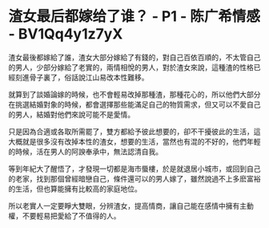# 渣女最后都嫁给了谁？ - P1 - 陈广希情感 - BV1Qq4y1z7yX

渣女最後都嫁給了誰，渣女大部分嫁給了有錢的，對自己百依百順的，不太管自己的男人，少部分嫁給了老實的，兩情相悅的男人，對於渣女來說，這種渣的性格已經刻進骨子裏了，俗話說江山易改本性難移。

就算到了談婚論嫁的時候，也不會輕易改掉那種渣，那種花心的，所以他們大部分在挑選結婚對象的時候，都會選擇那些能滿足自己的物質需求，但又可以不愛自己的男人，結婚對他們來說可能不是愛情。

只是因為合適或各取所需罷了，雙方都給予彼此想要的，卻不干擾彼此的生活，這大概就是很多沒有改掉本性的渣女，想要的生活，當然也有混的不好的，他們年輕的時候，活在男人的阿諛奉承中，無法認清自我。

等到年紀大了醒悟了，才發現一切都是海市蜃樓，於是就退居小城市，或回到自己的老家，找到那個曾經暗戀自己，條件還可以的男人嫁了，雖然說過不上多麽富裕的生活，但也算能擁有比較高的家庭地位。

所以老實人一定要睜大雙眼，分辨渣女，提高情商，讓自己能在感情中擁有主動權，不要輕易把愛給了不值得的人。